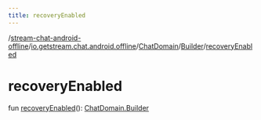 ```yaml
---
title: recoveryEnabled
---
```

/[stream-chat-android-offline](../../../index.md)/[io.getstream.chat.android.offline](../../index.md)/[ChatDomain](../index.md)/[Builder](index.md)/[recoveryEnabled](recoveryEnabled.md)  
  
  
  
# recoveryEnabled  
fun [recoveryEnabled](recoveryEnabled.md)(): [ChatDomain.Builder](index.md)
